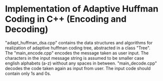 # Implementation of Adaptive Huffman Coding in C++ (Encoding and Decoding)
"adapt_huffman_dsa.cpp" contains the data structures and algorithms for realization of adaptive huffman coding tree, abstracted in a class "Tree".
The "main_encode.cpp" encodes the message taken as user input.
The characters in the input message string is assumed to be smaller case english alphabets (a-z) without any spaces in between.
"main_decode.cpp" decodes the code taken again as input from user.
The input code should contain only 1s and 0s.
